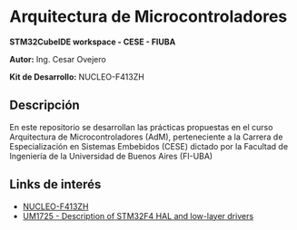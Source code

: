 # Arquitectura de Microcontroladores

**STM32CubeIDE workspace - CESE - FIUBA**

**Autor:** Ing. Cesar Ovejero

**Kit de Desarrollo:** NUCLEO-F413ZH

## Descripción
En este repositorio se desarrollan las prácticas propuestas en el curso Arquitectura de Microcontroladores (AdM), perteneciente a la Carrera de Especialización en Sistemas Embebidos (CESE) dictado por la Facultad de Ingeniería de la Universidad de Buenos Aires (FI-UBA)

## Links de interés
* [NUCLEO-F413ZH](https://www.st.com/en/evaluation-tools/nucleo-f413zh.html)
* [UM1725 - Description of STM32F4 HAL and low-layer drivers](https://www.st.com/resource/en/user_manual/dm00105879-description-of-stm32f4-hal-and-lowlayer-drivers-stmicroelectronics.pdf)
